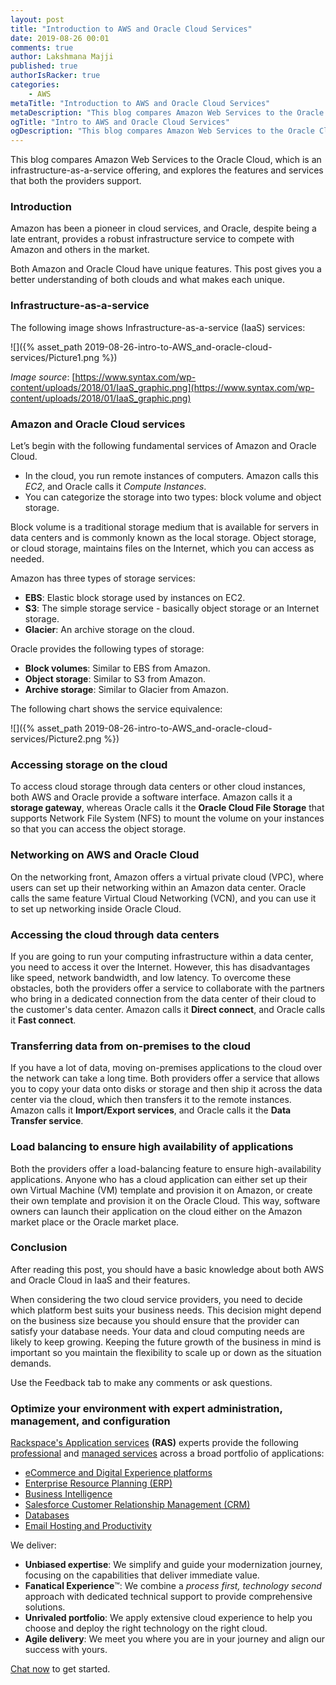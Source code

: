 ```yaml
---
layout: post
title: "Introduction to AWS and Oracle Cloud Services"
date: 2019-08-26 00:01
comments: true
author: Lakshmana Majji
published: true
authorIsRacker: true
categories:
    - AWS
metaTitle: "Introduction to AWS and Oracle Cloud Services"
metaDescription: "This blog compares Amazon Web Services to the Oracle Cloud, which is an infrastructure-as-a-service offering, and explores the features and services that both the providers support."
ogTitle: "Intro to AWS and Oracle Cloud Services"
ogDescription: "This blog compares Amazon Web Services to the Oracle Cloud, which is an infrastructure-as-a-service offering, and explores the features and services that both the providers support."
---
```


This blog compares Amazon Web Services to the Oracle Cloud, which is an infrastructure-as-a-service offering, and explores the features and services that both the providers support.

<!-- more -->

### Introduction

Amazon has been a pioneer in cloud services, and Oracle, despite being a late entrant, provides a robust infrastructure service to compete with Amazon and others in the market.

Both Amazon and Oracle Cloud have unique features. This post gives you a better understanding of both clouds and what makes each unique.

### Infrastructure-as-a-service

The following image shows Infrastructure-as-a-service (IaaS) services:

![]({% asset_path 2019-08-26-intro-to-AWS_and-oracle-cloud-services/Picture1.png %})

*Image source*: [https://www.syntax.com/wp-content/uploads/2018/01/IaaS_graphic.png](https://www.syntax.com/wp-content/uploads/2018/01/IaaS_graphic.png)

### Amazon and Oracle Cloud services

Let’s begin with the following fundamental services of Amazon and Oracle Cloud.

- In the cloud, you run remote instances of computers. Amazon calls this *EC2*, and Oracle calls it *Compute Instances*.
- You can categorize the storage into two types: block volume and object storage.

Block volume is a traditional storage medium that is available for servers in data centers and is commonly known as the local storage. Object storage, or cloud storage, maintains files on the Internet, which you can access as needed.

Amazon has three types of storage services:

- **EBS**: Elastic block storage used by instances on EC2.
- **S3**:  The simple storage service - basically object storage or an Internet storage.
- **Glacier**: An archive storage on the cloud.

Oracle provides the following types of storage:

- **Block volumes**: Similar to EBS from Amazon.
- **Object storage**: Similar to S3 from Amazon.
- **Archive storage**: Similar to Glacier from Amazon.

The following chart shows the service equivalence:

![]({% asset_path 2019-08-26-intro-to-AWS_and-oracle-cloud-services/Picture2.png %})

### Accessing storage on the cloud

To access cloud storage through data centers or other cloud instances, both AWS and Oracle provide a software interface. Amazon calls it a **storage gateway**, whereas Oracle calls it the **Oracle Cloud File Storage** that supports Network File System (NFS) to mount the volume on your instances so that you can access the object storage.

### Networking on AWS and Oracle Cloud

On the networking front, Amazon offers a virtual private cloud (VPC), where users can set up their networking within an Amazon data center. Oracle calls the same feature Virtual Cloud Networking (VCN), and you can use it to set up networking inside Oracle Cloud.

### Accessing the cloud through data centers

If you are going to run your computing infrastructure within a data center, you need to access it over the Internet. However, this has disadvantages like speed, network bandwidth, and low latency. To overcome these obstacles, both the providers offer a service to collaborate with the partners who bring in a dedicated connection from the data center of their cloud to the customer's data center. Amazon calls it **Direct connect**, and Oracle calls it **Fast connect**.

### Transferring data from on-premises to the cloud

If you have a lot of data, moving on-premises applications to the cloud over the network can take a long time. Both providers offer a service that allows you to copy your data onto disks or storage and then ship it across the data center via the cloud, which then transfers it to the remote instances. Amazon calls it **Import/Export services**, and Oracle calls it the **Data Transfer service**.

### Load balancing to ensure high availability of applications

Both the providers offer a load-balancing feature to ensure high-availability applications. Anyone who has a cloud application can either set up their own Virtual Machine (VM) template and provision it on Amazon, or create their own template and provision it on the Oracle Cloud. This way, software owners can launch their application on the cloud either on the Amazon market place or the Oracle market place.

### Conclusion

After reading this post, you should have a basic knowledge about both AWS and Oracle Cloud in IaaS and their features.

When considering the two cloud service providers, you need to decide which platform best suits your business needs. This decision might depend on the business size because you should ensure that the provider can satisfy your database needs. Your data and cloud computing needs are likely to keep growing. Keeping the future growth of the business in mind is important so you maintain the flexibility to scale up or down as the situation demands.

Use the Feedback tab to make any comments or ask questions.

### Optimize your environment with expert administration, management, and configuration

[Rackspace's Application services](https://www.rackspace.com/application-management/managed-services)
**(RAS)** experts provide the following [professional](https://www.rackspace.com/application-management/professional-services)
and
[managed services](https://www.rackspace.com/application-management/managed-services) across
a broad portfolio of applications:

- [eCommerce and Digital Experience platforms](https://www.rackspace.com/ecommerce-digital-experience)
- [Enterprise Resource Planning (ERP)](https://www.rackspace.com/erp)
- [Business Intelligence](https://www.rackspace.com/business-intelligence)
- [Salesforce Customer Relationship Management (CRM)](https://www.rackspace.com/salesforce-managed-services)
- [Databases](https://www.rackspace.com/dba-services)
- [Email Hosting and Productivity](https://www.rackspace.com/email-hosting)

We deliver:

- **Unbiased expertise**: We simplify and guide your modernization journey,
focusing on the capabilities that deliver immediate value.
- **Fanatical Experience**&trade;: We combine a *process first, technology second*
approach with dedicated technical support to provide comprehensive solutions.
- **Unrivaled portfolio**: We apply extensive cloud experience to help you
choose and deploy the right technology on the right cloud.
- **Agile delivery**: We meet you where you are in your journey and align
our success with yours.

[Chat now](https://www.rackspace.com/#chat) to get started.
